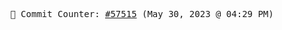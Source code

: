 <p align="center">
    <samp>
        📮 Commit Counter: <a href="https://github.com/Javascript-void0/Javascript-void0/commits/main">#57515</a> (May 30, 2023 @ 04:29 PM)
    </samp>
</p>